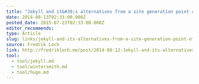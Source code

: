 ```yaml
---
title: "Jekyll and it&#39;s alternatives from a site generation point of view"
date: 2014-08-13T02:33:00.000Z
posted_date: 2015-07-23T02:33:00.000Z
editor_recommends:
type: Article
slug: links/jekyll-and-its-alternatives-from-a-site-generation-point-of-view
source: Fredrik Loch
link: http://fredrikloch.me/post/2014-08-12-Jekyll-and-its-alternatives-from-a-site-generation-point-of-view/
tool:
  - tool/jekyll.md
  - tool/wintersmith.md
  - tool/hugo.md
---
```





